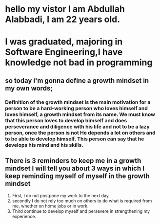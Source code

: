 # hello my vistor I am Abdullah Alabbadi, I am 22 years old.
# I was graduated, majoring in Software Engineering,I have knowledge not bad in programming

## **so today i'm gonna define a growth mindset in my own words;**

### Definition of the growth mindset is the main motivation for a person to be a hard-working person who loves himself and loves himself, a growth mindset from its name. We must know that this person loves to develop himself and does perseverance and diligence with his life and not to be a lazy person, once the person is not He depends a lot on others and to be able to develop himself. This person can say that he develops his mind and his skills.

## **There is 3 reminders to keep me in a growth mindset I will tell you about 3 ways in which I keep reminding myself of myself in the growth mindset**

1. First, I do not postpone my work to the next day.
2. secondly I do not rely too much on others to do what is required from me, whether on home jobs or in work.
3. Third continue to develop myself and persevere in strengthening my experience.
